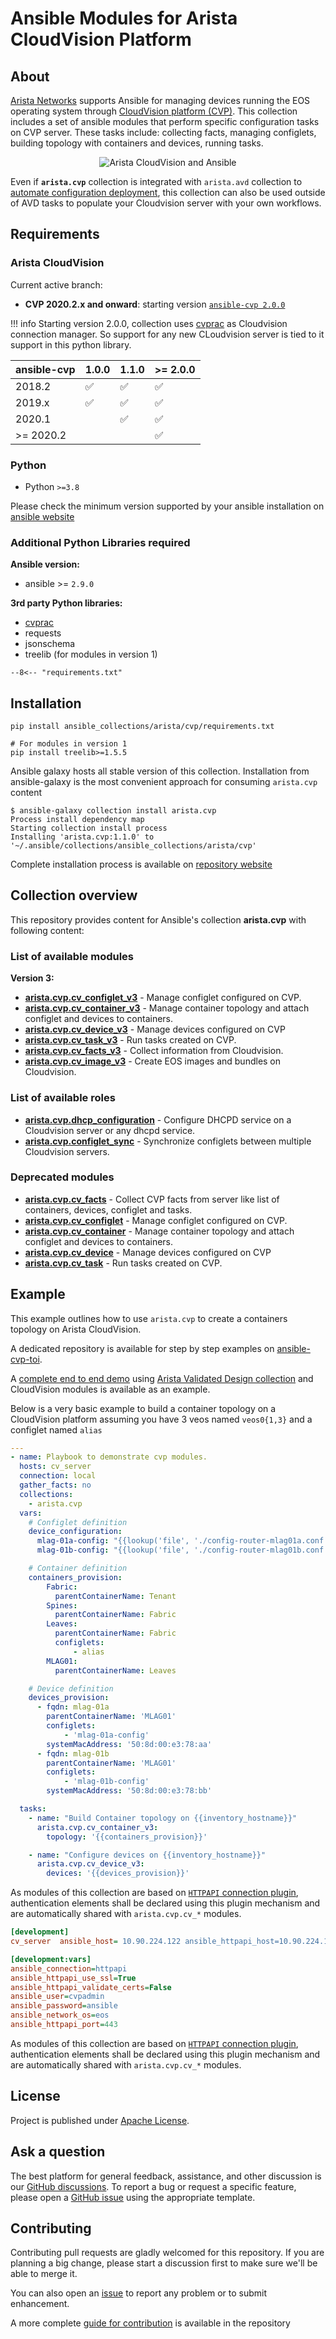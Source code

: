 # Ansible Modules for Arista CloudVision Platform

## About

[Arista Networks](https://www.arista.com/) supports Ansible for managing devices running the EOS operating system through [CloudVision platform (CVP)](https://www.arista.com/en/products/eos/eos-cloudvision). This collection includes a set of ansible modules that perform specific configuration tasks on CVP server. These tasks include: collecting facts, managing configlets, building topology with containers and devices, running tasks.

<p align="center">
  <img src='medias/ansible-cloudvision.png' alt='Arista CloudVision and Ansible'/>
</p>

Even if __`arista.cvp`__ collection is integrated with `arista.avd` collection to [automate configuration deployment](https://avd.sh/en/latest/roles/eos_config_deploy_cvp/index.html), this collection can also be used outside of AVD tasks to populate your Cloudvision server with your own workflows.

## Requirements

### Arista CloudVision

Current active branch:

- __CVP 2020.2.x and onward__: starting version [`ansible-cvp 2.0.0`](https://github.com/aristanetworks/ansible-cvp/releases/tag/v2.0.0)

!!! info
    Starting version 2.0.0, collection uses [cvprac](https://github.com/aristanetworks/cvprac) as Cloudvision connection manager. So support for any new CLoudvision server is tied to it support in this python library.

| ansible-cvp | 1.0.0 | 1.1.0 | >= 2.0.0 |
| ----------- | ----- | ----- | -------- |
| 2018.2 | ✅ | ✅ | ✅ |
| 2019.x | ✅ | ✅ | ✅ |
| 2020.1 | | ✅ | ✅ |
| >= 2020.2 | | | ✅ |

### Python

- Python `>=3.8`

Please check the minimum version supported by your ansible installation on [ansible website](https://docs.ansible.com/ansible/latest/installation_guide/intro_installation.html#control-node-requirements)

### Additional Python Libraries required

__Ansible version:__

- ansible >= `2.9.0`

__3rd party Python libraries:__

- [cvprac](https://github.com/aristanetworks/cvprac)
- requests
- jsonschema
- treelib (for modules in version 1)

```shell
--8<-- "requirements.txt"
```

## Installation

```shell
pip install ansible_collections/arista/cvp/requirements.txt

# For modules in version 1
pip install treelib>=1.5.5
```

Ansible galaxy hosts all stable version of this collection. Installation from ansible-galaxy is the most convenient approach for consuming `arista.cvp` content

```shell
$ ansible-galaxy collection install arista.cvp
Process install dependency map
Starting collection install process
Installing 'arista.cvp:1.1.0' to '~/.ansible/collections/ansible_collections/arista/cvp'
```

Complete installation process is available on [repository website](docs/installation/requirements/)

## Collection overview

This repository provides content for Ansible's collection __arista.cvp__ with following content:

### List of available modules

__Version 3:__

- [__arista.cvp.cv_configlet_v3__](docs/modules/cv_configlet_v3.rst/) -  Manage configlet configured on CVP.
- [__arista.cvp.cv_container_v3__](docs/modules/cv_container_v3.rst/) -  Manage container topology and attach configlet and devices to containers.
- [__arista.cvp.cv_device_v3__](docs/modules/cv_device_v3.rst/) - Manage devices configured on CVP
- [__arista.cvp.cv_task_v3__](docs/modules/cv_task_v3.rst/) - Run tasks created on CVP.
- [__arista.cvp.cv_facts_v3__](docs/modules/cv_facts_v3.rst/) - Collect information from Cloudvision.
- [__arista.cvp.cv_image_v3__](https://cvp.avd.sh/en/latest/docs/modules/cv_image_v3.rst/) - Create EOS images and bundles on Cloudvision.

### List of available roles

- [__arista.cvp.dhcp_configuration__](roles/dhcp_configuration/) - Configure DHCPD service on a Cloudvision server or any dhcpd service.
- [__arista.cvp.configlet_sync__](roles/configlets_sync/) - Synchronize configlets between multiple Cloudvision servers.

### Deprecated modules

- [__arista.cvp.cv_facts__](docs/modules/cv_facts.rst/) - Collect CVP facts from server like list of containers, devices, configlet and tasks.
- [__arista.cvp.cv_configlet__](docs/modules/cv_configlet.rst/) -  Manage configlet configured on CVP.
- [__arista.cvp.cv_container__](docs/modules/cv_container.rst/) -  Manage container topology and attach configlet and devices to containers.
- [__arista.cvp.cv_device__](docs/modules/cv_device.rst/) - Manage devices configured on CVP
- [__arista.cvp.cv_task__](docs/modules/cv_task.rst/) - Run tasks created on CVP.

## Example

This example outlines how to use `arista.cvp` to create a containers topology on Arista CloudVision.

A dedicated repository is available for step by step examples on [ansible-cvp-toi](https://github.com/arista-netdevops-community/ansible-cvp-toi).

A [complete end to end demo](https://github.com/arista-netdevops-community/ansible-avd-cloudvision-demo) using [Arista Validated Design collection](https://github.com/aristanetworks/ansible-avd) and CloudVision modules is available as an example.

Below is a very basic example to build a container topology on a CloudVision platform assuming you have 3 veos named `veos0{1,3}` and a configlet named `alias`

```yaml
---
- name: Playbook to demonstrate cvp modules.
  hosts: cv_server
  connection: local
  gather_facts: no
  collections:
    - arista.cvp
  vars:
    # Configlet definition
    device_configuration:
      mlag-01a-config: "{{lookup('file', './config-router-mlag01a.conf')}}"
      mlag-01b-config: "{{lookup('file', './config-router-mlag01b.conf')}}"

    # Container definition
    containers_provision:
        Fabric:
          parentContainerName: Tenant
        Spines:
          parentContainerName: Fabric
        Leaves:
          parentContainerName: Fabric
          configlets:
              - alias
        MLAG01:
          parentContainerName: Leaves

    # Device definition
    devices_provision:
      - fqdn: mlag-01a
        parentContainerName: 'MLAG01'
        configlets:
            - 'mlag-01a-config'
        systemMacAddress: '50:8d:00:e3:78:aa'
      - fqdn: mlag-01b
        parentContainerName: 'MLAG01'
        configlets:
            - 'mlag-01b-config'
        systemMacAddress: '50:8d:00:e3:78:bb'

  tasks:
    - name: "Build Container topology on {{inventory_hostname}}"
      arista.cvp.cv_container_v3:
        topology: '{{containers_provision}}'

    - name: "Configure devices on {{inventory_hostname}}"
      arista.cvp.cv_device_v3:
        devices: '{{devices_provision}}'
```

As modules of this collection are based on [`HTTPAPI` connection plugin](https://docs.ansible.com/ansible/latest/plugins/httpapi.html), authentication elements shall be declared using this plugin mechanism and are automatically shared with `arista.cvp.cv_*` modules.

```ini
[development]
cv_server  ansible_host= 10.90.224.122 ansible_httpapi_host=10.90.224.122

[development:vars]
ansible_connection=httpapi
ansible_httpapi_use_ssl=True
ansible_httpapi_validate_certs=False
ansible_user=cvpadmin
ansible_password=ansible
ansible_network_os=eos
ansible_httpapi_port=443
```

As modules of this collection are based on [`HTTPAPI` connection plugin](https://docs.ansible.com/ansible/latest/plugins/httpapi.html), authentication elements shall be declared using this plugin mechanism and are automatically shared with `arista.cvp.cv_*` modules.

## License

Project is published under [Apache License](LICENSE).

## Ask a question

The best platform for general feedback, assistance, and other discussion is our [GitHub discussions](). To report a bug or request a specific feature, please open a [GitHub issue](https://github.com/aristanetworks/ansible-cvp/issues) using the appropriate template.

## Contributing

Contributing pull requests are gladly welcomed for this repository. If you are planning a big change, please start a discussion first to make sure we'll be able to merge it.

You can also open an [issue](https://github.com/aristanetworks/ansible-cvp/issues) to report any problem or to submit enhancement.

A more complete [guide for contribution](https://avd.sh/en/latest/docs/contribution/overview.html) is available in the repository
